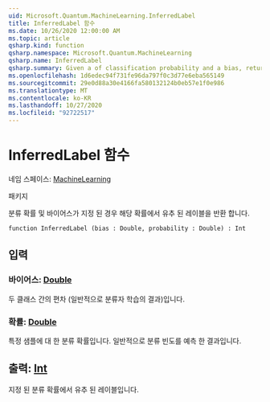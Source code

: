 ```yaml
---
uid: Microsoft.Quantum.MachineLearning.InferredLabel
title: InferredLabel 함수
ms.date: 10/26/2020 12:00:00 AM
ms.topic: article
qsharp.kind: function
qsharp.namespace: Microsoft.Quantum.MachineLearning
qsharp.name: InferredLabel
qsharp.summary: Given a of classification probability and a bias, returns the label inferred from that probability.
ms.openlocfilehash: 1d6edec94f731fe96da797f0c3d77e6eba565149
ms.sourcegitcommit: 29e0d88a30e4166fa580132124b0eb57e1f0e986
ms.translationtype: MT
ms.contentlocale: ko-KR
ms.lasthandoff: 10/27/2020
ms.locfileid: "92722517"
---
```

# <a name="inferredlabel-function"></a>InferredLabel 함수

네임 스페이스: [MachineLearning](xref:Microsoft.Quantum.MachineLearning)

패키지 [](https://nuget.org/packages/)


분류 확률 및 바이어스가 지정 된 경우 해당 확률에서 유추 된 레이블을 반환 합니다.

```qsharp
function InferredLabel (bias : Double, probability : Double) : Int
```


## <a name="input"></a>입력

### <a name="bias--double"></a>바이어스: [Double](xref:microsoft.quantum.lang-ref.double)

두 클래스 간의 편차 (일반적으로 분류자 학습의 결과)입니다.


### <a name="probability--double"></a>확률: [Double](xref:microsoft.quantum.lang-ref.double)

특정 샘플에 대 한 분류 확률입니다. 일반적으로 분류 빈도를 예측 한 결과입니다.



## <a name="output--int"></a>출력: [Int](xref:microsoft.quantum.lang-ref.int)

지정 된 분류 확률에서 유추 된 레이블입니다.
